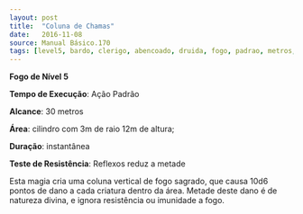 ```yaml
---
layout: post
title:  "Coluna de Chamas"
date:   2016-11-08
source: Manual Básico.170
tags: [level5, bardo, clerigo, abencoado, druida, fogo, padrao, metros, cilintro, instantanea, reflexos, metade, dano]
---
```


**Fogo de Nível 5**

**Tempo de Execução**: Ação Padrão

**Alcance**: 30 metros

**Área**: cilindro com 3m de raio 12m de altura;

**Duração**: instantânea

**Teste de Resistência**: Reflexos reduz a metade

Esta magia cria uma coluna vertical de fogo sagrado, que causa 10d6 pontos de dano a cada criatura dentro da área. Metade deste dano é de natureza divina, e ignora resistência ou imunidade a fogo.
